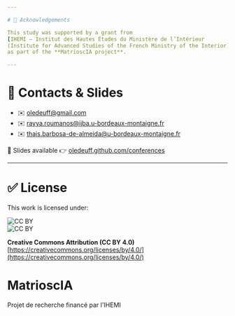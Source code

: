 ```yaml
---

# 🙏 Acknowledgements

This study was supported by a grant from  
[IHEMI – Institut des Hautes Études du Ministère de l’Intérieur  
(Institute for Advanced Studies of the French Ministry of the Interior)](https://www.ihemi.fr)  
as part of the **MatrioscIA project**.

---
```


# 📧 Contacts & Slides

- ✉️ oledeuff@gmail.com  
- ✉️ rayya.roumanos@ijba.u-bordeaux-montaigne.fr  
- ✉️ thais.barbosa-de-almeida@u-bordeaux-montaigne.fr  

📂 Slides available 👉 [oledeuff.github.com/conferences](https://oledeuff.github.com/conferences/ecil.pdf)

---

# ✅ License

This work is licensed under:  

![CC BY](https://mirrors.creativecommons.org/presskit/icons/cc.svg)  
![CC BY](https://mirrors.creativecommons.org/presskit/icons/by.svg)  

**Creative Commons Attribution (CC BY 4.0)**  
[https://creativecommons.org/licenses/by/4.0/](https://creativecommons.org/licenses/by/4.0/)
# MatrioscIA
Projet de recherche financé par l'IHEMI
